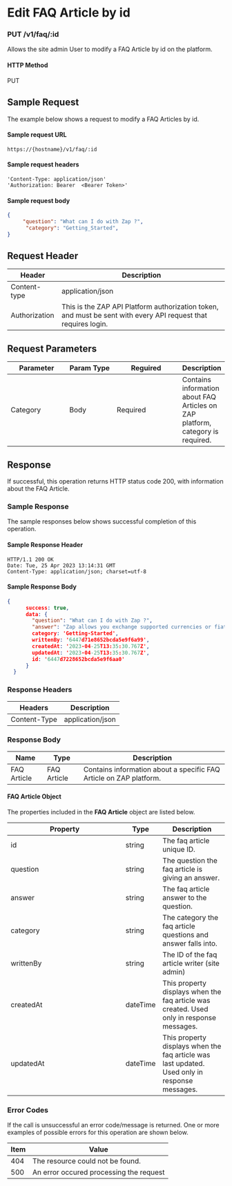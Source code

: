 # Edit FAQ Article by id

### PUT /v1/faq/:id <a href="#top" id="top"></a>

Allows the site admin User to modify a FAQ Article by id on the platform.

#### HTTP Method <a href="#top" id="top"></a>

PUT

## Sample Request <a href="#samplerequest" id="samplerequest"></a>

The example below shows a request to modify  a FAQ Articles by id.

#### **Sample request** URL <a href="#top" id="top"></a>

```
https://{hostname}/v1/faq/:id
```

#### &#x20;**Sample request headers** <a href="#top" id="top"></a>

```
'Content-Type: application/json'
'Authorization: Bearer  <Bearer Token>'
```

#### &#x20;**Sample request body** <a href="#top" id="top"></a>

```json
{
     "question": "What can I do with Zap ?",
      "category": "Getting_Started",
}
```

## Request Header <a href="#samplerequest" id="samplerequest"></a>

| Header        | Description                                                                                                    |
| ------------- | -------------------------------------------------------------------------------------------------------------- |
| Content-type  | application/json                                                                                               |
| Authorization | This is the ZAP API Platform authorization token, and must be sent with every API request that requires login. |

## Request Parameters <a href="#samplerequest" id="samplerequest"></a>

<table><thead><tr><th width="122">Parameter</th><th width="96">Param Type</th><th width="139">Reguired</th><th>Description</th></tr></thead><tbody><tr><td>Category</td><td>Body</td><td>Required</td><td>Contains information about FAQ Articles on ZAP platform, category is required.</td></tr></tbody></table>

## Response <a href="#samplerequest" id="samplerequest"></a>

If successful, this operation returns HTTP status code 200, with information about the FAQ Article.

### Sample Response <a href="#samplerequest" id="samplerequest"></a>

The sample responses below shows successful completion of this operation.

#### **Sample** Response Header <a href="#top" id="top"></a>

```
HTTP/1.1 200 OK
Date: Tue, 25 Apr 2023 13:14:31 GMT
Content-Type: application/json; charset=utf-8
```

#### **Sample** Response Body <a href="#top" id="top"></a>

```json
{
      success: true,
      data: {
        "question": "What can I do with Zap ?",
        "answer": "Zap allows you exchange supported currencies or fiat from anywhere in Africa.. You can also use Zap to receive international payments easily. We currently only support swaps to Nigerian Naira.",
        category: 'Getting-Started',
        writtenBy: '6447d71e8652bcda5e9f6a99',
        createdAt: '2023-04-25T13:35:30.767Z',
        updatedAt: '2023-04-25T13:35:30.767Z',
        id: '6447d7228652bcda5e9f6aa0'
      }
  }
```

### Response Headers <a href="#samplerequest" id="samplerequest"></a>

| Headers      | Description      |
| ------------ | ---------------- |
| Content-Type | application/json |

### Response Body <a href="#samplerequest" id="samplerequest"></a>

| Name        | Type        | Description                                                          |
| ----------- | ----------- | -------------------------------------------------------------------- |
| FAQ Article | FAQ Article | Contains information about  a specific FAQ Article on ZAP  platform. |

#### FAQ Article Object

The properties included in the **FAQ Article** object are listed below.

<table><thead><tr><th width="250.33333333333331">Property</th><th>Type</th><th>Description</th></tr></thead><tbody><tr><td>id</td><td>string</td><td>The faq article unique ID. </td></tr><tr><td>question</td><td>string</td><td>The question the faq article is giving an  answer.</td></tr><tr><td>answer</td><td>string</td><td>The faq article answer to the question.</td></tr><tr><td>category</td><td>string</td><td>The category the faq article questions and answer falls into.</td></tr><tr><td>writtenBy</td><td>string</td><td>The ID of the faq article writer (site admin)</td></tr><tr><td>createdAt</td><td>dateTime</td><td>This property displays when the faq article was created. Used only in response messages.</td></tr><tr><td>updatedAt</td><td>dateTime</td><td>This property displays when the faq article was last updated. Used only in response messages.</td></tr></tbody></table>

### Error Codes <a href="#samplerequest" id="samplerequest"></a>

If the call is unsuccessful an error code/message is returned. One or more examples of possible errors for this operation are shown below.

| Item | Value                                   |
| ---- | --------------------------------------- |
| 404  | The resource could not be found.        |
| 500  | An error occured processing the request |

